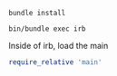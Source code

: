 ```shell
bundle install
```

```shell
bin/bundle exec irb
```

Inside of irb, load the main

```ruby
require_relative 'main'
```
